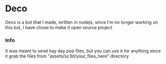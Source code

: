 # Deco
Deco is a bot that I made, written in nodejs, since I'm no longer working on this bot, I have chose to make it open source project 
### Info
It was meant to send hay day pop files, but you can use it for anything since it grab the files from "assets/sc3d/your_files_here" directory
